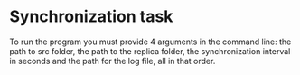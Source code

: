 # Synchronization task
To run the program you must provide 4 arguments in the command line: the path to src folder, the path to the replica folder, the synchronization interval in seconds and the path for the log file, all in that order.

